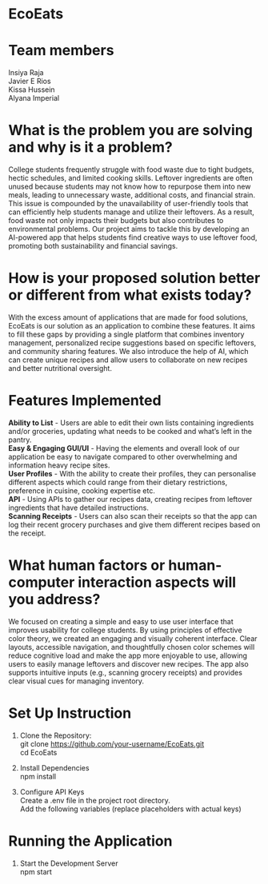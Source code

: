 # EcoEats

# Team members
Insiya Raja <br/>
Javier E Rios <br/>
Kissa Hussein <br/>
Alyana Imperial <br/>

# What is the problem you are solving and why is it a problem?
College students frequently struggle with food waste due to tight budgets, hectic schedules, and limited cooking skills. Leftover ingredients are often unused because students may not know how to repurpose them into new meals, leading to unnecessary waste, additional costs, and financial strain. This issue is compounded by the unavailability of user-friendly tools that can efficiently help students manage and utilize their leftovers. As a result, food waste not only impacts their budgets but also contributes to environmental problems. Our project aims to tackle this by developing an AI-powered app that helps students find creative ways to use leftover food, promoting both sustainability and financial savings.

# How is your proposed solution better or different from what exists today?
With the excess amount of applications that are made for food solutions, EcoEats is our solution as an application to combine these features. It aims to fill these gaps by providing a single platform that combines inventory management, personalized recipe suggestions based on specific leftovers, and community sharing features. We also introduce the help of AI, which can create unique recipes and allow users to collaborate on new recipes and better nutritional oversight.

# Features Implemented
**Ability to List**  - Users are able to edit their own lists containing ingredients and/or groceries, updating what needs to be cooked and what’s left in the pantry.<br/>
**Easy & Engaging GUI/UI**  - Having the elements and overall look of our application be easy to navigate compared to other overwhelming and information heavy recipe sites. <br/>
**User Profiles**  - With the ability to create their profiles, they can personalise different aspects which could range from their dietary restrictions, preference in cuisine, cooking expertise etc.<br/>
**API**  - Using APIs to gather our recipes data, creating recipes from leftover ingredients that have detailed instructions.<br/>
**Scanning Receipts**  - Users can also scan their receipts so that the app can log their recent grocery purchases and give them different recipes based on the receipt. <br/>


# What human factors or human-computer interaction aspects will you address?
We focused on creating a simple and easy to use user interface that improves usability for college students. By using principles of effective color theory, we created an engaging and visually coherent interface. Clear layouts, accessible navigation, and thoughtfully chosen color schemes will reduce cognitive load and make the app more enjoyable to use, allowing users to easily manage leftovers and discover new recipes. The app also supports intuitive inputs (e.g., scanning grocery receipts) and provides clear visual cues for managing inventory. 

# Set Up Instruction #
1. Clone the Repository:<br/>
git clone https://github.com/your-username/EcoEats.git <br/>
cd EcoEats<br/>

2. Install Dependencies<br/>
npm install<br/>

3. Configure API Keys<br/>
Create a .env file in the project root directory.<br/>
Add the following variables (replace placeholders with actual keys)<br/>

# Running the Application #
1. Start the Development Server<br/>
npm start<br/>
